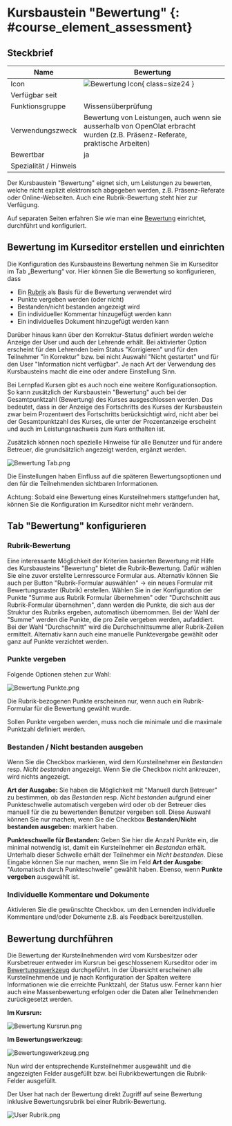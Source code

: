 # Kursbaustein "Bewertung" {: #course_element_assessment}


## Steckbrief

Name | Bewertung
---------|----------
Icon | ![Bewertung Icon](assets/manual_score.png){ class=size24  }
Verfügbar seit | 
Funktionsgruppe | Wissensüberprüfung
Verwendungszweck | Bewertung von Leistungen, auch wenn sie ausserhalb von OpenOlat erbracht wurden (z.B. Präsenz-Referate, praktische Arbeiten)
Bewertbar | ja
Spezialität / Hinweis |


Der Kursbaustein "Bewertung" eignet sich, um Leistungen zu bewerten, welche nicht explizit elektronisch abgegeben werden, z.B. Präsenz-Referate oder Online-Webseiten. Auch eine Rubrik-Bewertung steht hier zur Verfügung.

Auf separaten Seiten erfahren Sie wie man eine [Bewertung](Course_Element_Assessment.de.md) einrichtet, durchführt und konfiguriert.

## Bewertung im Kurseditor erstellen und einrichten

Die Konfiguration des Kursbausteins Bewertung nehmen Sie im Kurseditor im Tab „Bewertung“ vor. Hier können Sie die Bewertung so konfigurieren, dass

  * Ein [Rubrik](../learningresources/Rubric.de.md) als Basis für die Bewertung verwendet wird
  * Punkte vergeben werden (oder nicht)
  * Bestanden/nicht bestanden angezeigt wird
  * Ein individueller Kommentar hinzugefügt werden kann
  * Ein individuelles Dokument hinzugefügt werden kann

Darüber hinaus kann über den Korrektur-Status definiert werden welche Anzeige der User und auch der Lehrende erhält. Bei aktivierter Option erscheint für den Lehrenden beim Status "Korrigieren" und für den Teilnehmer "in Korrektur" bzw. bei nicht Auswahl "Nicht gestartet" und für den User "Information nicht verfügbar". Je nach Art der Verwendung des Kursbausteins macht die eine oder andere Einstellung Sinn.

Bei Lernpfad Kursen gibt es auch noch eine weitere Konfigurationsoption. So kann zusätzlich der Kursbaustein "Bewertung" auch bei der Gesamtpunktzahl (Bewertung) des Kurses ausgeschlossen werden. Das bedeutet, dass in der Anzeige des Fortschritts des Kurses der Kursbaustein zwar beim Prozentwert des Fortschritts berücksichtigt wird, nicht aber bei der Gesamtpunktzahl des Kurses, die unter der Prozentanzeige erscheint und auch im Leistungsnachweis zum Kurs enthalten ist.

Zusätzlich können noch spezielle Hinweise für alle Benutzer und für andere Betreuer, die grundsätzlich angezeigt werden, ergänzt werden.

![Bewertung Tab.png](assets/Bewertung_tab.png)

Die Einstellungen haben Einfluss auf die späteren Bewertungsoptionen und den für die Teilnehmenden sichtbaren Informationen.

Achtung: Sobald eine Bewertung eines Kursteilnehmers stattgefunden hat, können Sie die Konfiguration im Kurseditor nicht mehr verändern.

## Tab "Bewertung" konfigurieren

### Rubrik-Bewertung

Eine interessante Möglichkeit der Kriterien basierten Bewertung mit Hilfe des Kursbausteins "Bewertung" bietet die Rubrik-Bewertung. Dafür wählen Sie eine zuvor erstellte Lernressource Formular aus. Alternativ können Sie auch per Button "Rubrik-Formular auswählen" -> ein neues Formular mit Bewertungsraster (Rubrik) erstellen.  Wählen Sie in der Konfiguration der Punkte "Summe aus Rubrik Formular übernehmen" oder "Durchschnitt aus Rubrik-Formular übernehmen", dann werden die Punkte, die sich aus der Struktur des Rubriks ergeben, automatisch übernommen. Bei der Wahl der "Summe" werden die Punkte, die pro Zeile vergeben werden, aufaddiert. Bei der Wahl "Durchschnitt" wird die Durchschnittsumme aller Rubrik-Zeilen ermittelt. Alternativ kann auch eine manuelle Punktevergabe gewählt oder ganz auf Punkte verzichtet werden.

### Punkte vergeben

Folgende Optionen stehen zur Wahl:

![Bewertung Punkte.png](assets/Bewertung_Punkte.jpg)

Die Rubrik-bezogenen Punkte erscheinen nur, wenn auch ein Rubrik-Formular für die Bewertung gewählt wurde.

Sollen Punkte vergeben werden, muss noch die minimale und die maximale Punktzahl definiert werden.

### Bestanden / Nicht bestanden ausgeben

Wenn Sie die Checkbox markieren, wird dem Kursteilnehmer ein _Bestanden_ resp. _Nicht bestanden_ angezeigt. Wenn Sie die Checkbox nicht ankreuzen, wird nichts angezeigt.

 **Art der Ausgabe:** Sie haben die Möglichkeit mit "Manuell durch Betreuer" zu bestimmen, ob das _Bestanden_ resp. _Nicht bestanden_ aufgrund einer Punkteschwelle automatisch vergeben wird oder ob der Betreuer dies manuell für die zu bewertenden Benutzer vergeben soll. Diese Auswahl können Sie nur machen, wenn Sie die Checkbox **Bestanden/Nicht bestanden ausgeben:** markiert haben.

 **Punkteschwelle für Bestanden:** Geben Sie hier die Anzahl Punkte ein, die minimal notwendig ist, damit ein Kursteilnehmer ein _Bestanden_ erhält. Unterhalb dieser Schwelle erhält der Teilnehmer ein _Nicht bestanden_. Diese Eingabe können Sie nur machen, wenn Sie im Feld **Art der Ausgabe:** "Automatisch durch Punkteschwelle" gewählt haben. Ebenso, wenn **Punkte vergeben** ausgewählt ist.

### Individuelle Kommentare und Dokumente

Aktivieren Sie die gewünschte Checkbox. um den Lernenden individuelle Kommentare und/oder Dokumente z.B. als Feedback bereitzustellen.

## Bewertung durchführen

Die Bewertung der Kursteilnehmenden wird vom Kursbesitzer oder Kursbetreuer entweder im Kursrun bei geschlossenem Kurseditor oder im [Bewertungswerkzeug](../learningresources/Assessment_tool_overview.de.md) durchgeführt. In der Übersicht erscheinen alle Kursteilnehmende und je nach Konfiguration der Spalten weitere Informationen wie die erreichte Punktzahl, der Status usw. Ferner kann hier auch eine Massenbewertung erfolgen oder die Daten aller Teilnehmenden zurückgesetzt werden.

 **Im Kursrun:**

![Bewertung Kursrun.png](assets/Bewertung_kursrun16.png)

 **Im Bewertungswerkzeug:**

![Bewertungswerkzeug.png](assets/Bewertung_Bewertungswerkzeug_16.jpg.png)

Nun wird der entsprechende Kursteilnehmer ausgewählt und die angezeigten Felder ausgefüllt bzw. bei Rubrikbewertungen die Rubrik-Felder ausgefüllt.



Der User hat nach der Bewertung direkt Zugriff auf seine Bewertung inklusive Bewertungsrubrik bei einer Rubrik-Bewertung.

![User Rubrik.png](assets/Rubrik_Bewertung_user.png)
